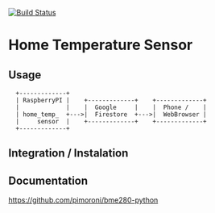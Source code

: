 [![Build Status](https://travis-ci.org/LeadTheSalt/home_temp_sensor.svg?branch=master)](https://travis-ci.org/LeadTheSalt/home_temp_sensor)
# Home Temperature Sensor 

## Usage 


```
  +-------------+
  | RaspberryPI |    +-------------+    +-------------+ 
  |             |    |  Google     |    |  Phone /    |
  | home_temp_  +--->|  Firestore  +--->|  WebBrowser |
  |     sensor  |    +-------------+    +-------------+
  +-------------+
```

## Integration / Instalation

## Documentation 
https://github.com/pimoroni/bme280-python